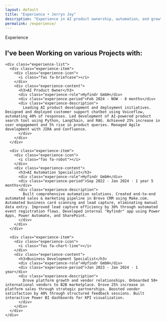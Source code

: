 ```yaml
---
layout: default
title: "Experience • Jerryn Joy"
description: "Experience in AI product ownership, automation, and growth."
permalink: /experience/
---
```


<section class="experience">
  <div class="container">
    <div class="experience-header">
      <div class="experience-title">Experience</div>
      <h2 class="experience-main-title">I've been <span class="experience-highlight">Working</span> on various Projects with:</h2>
    </div>

    <div class="experience-list">
      <div class="experience-item">
        <div class="experience-icon">
          <i class="fas fa-briefcase"></i>
        </div>
        <div class="experience-content">
          <h3>AI Product Owner</h3>
          <div class="experience-role">Hyfindr GmbH</div>
          <div class="experience-period">Feb 2024 - NOW · 8 months</div>
          <div class="experience-description">
            Leading AI product development and deployment initiatives. Designed and deployed customer support chatbot using Voiceflow, automating 40% of responses. Led development of AI-powered product search tool using Python, LangChain, and RAG. Achieved 25% increase in user engagement and 5% rise in product queries. Managed Agile development with JIRA and Confluence.
          </div>
        </div>
      </div>

      <div class="experience-item">
        <div class="experience-icon">
          <i class="fas fa-robot"></i>
        </div>
        <div class="experience-content">
          <h3>AI Automation Specialist</h3>
          <div class="experience-role">Hyfindr GmbH</div>
          <div class="experience-period">Sep 2022 - Jan 2024 · 1 year 5 months</div>
          <div class="experience-description">
            Built comprehensive automation solutions. Created end-to-end automated sales & marketing pipeline in Brevo CRM using Make.com. Automated business card scanning and lead capture, eliminating manual data entry. Improved lead capture efficiency by 30% through automated event registration flows. Developed internal "Hyfindr" app using Power Apps, Power Automate, and SharePoint.
          </div>
        </div>
      </div>

      <div class="experience-item">
        <div class="experience-icon">
          <i class="fas fa-chart-line"></i>
        </div>
        <div class="experience-content">
          <h3>Business Development Specialist</h3>
          <div class="experience-role">Hyfindr GmbH</div>
          <div class="experience-period">Jan 2023 - Jan 2024 · 1 year</div>
          <div class="experience-description">
            Drove platform growth and vendor relationships. Onboarded 50+ international vendors to B2B marketplace. Drove 25% increase in platform sales through strategic partnerships. Boosted vendor satisfaction by 40% through structured feedback sessions. Built interactive Power BI dashboards for KPI visualization.
          </div>
        </div>
      </div>
    </div>
  </div>
</section>
